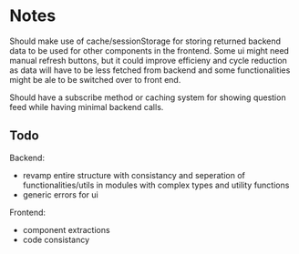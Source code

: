 # Notes

Should make use of cache/sessionStorage for storing returned backend data to be used for other components in the frontend. 
Some ui might need manual refresh buttons, but it could improve efficieny and cycle reduction as data will have to be less fetched from backend and some functionalities might be ale to be switched over to front end. 

Should have a subscribe method or caching system for showing question feed while having minimal backend calls.

## Todo

Backend:
- revamp entire structure with consistancy and seperation of functionalities/utils in modules with complex types and utility functions
- generic errors for ui

Frontend:
- component extractions
- code consistancy